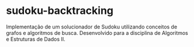 # sudoku-backtracking
Implementação de um solucionador de Sudoku utilizando conceitos de grafos e algoritmos de busca. Desenvolvido para a disciplina de Algoritmos e Estruturas de Dados II.
